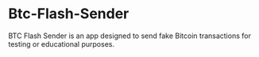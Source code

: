 # Btc-Flash-Sender
BTC Flash Sender is an app designed to send fake Bitcoin transactions for testing or educational purposes.
